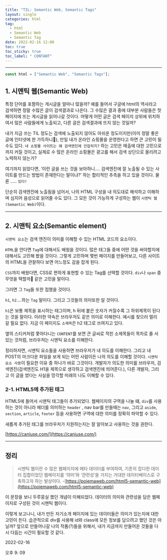 ```yaml
---
title: "TIL: Semantic Web, Semantic Tags"
layout: single
categories: html
tag:
  - html
  - Semantic Web
  - Semantic Tag
date: 2022-02-16 12:00
toc: true
toc_sticky: true
toc_label: " CONTANT"
---
```


---

```jsx
const html = ["Semantic Web", "Semantic Tags"];
```

## 1. 시멘틱 웹(Semantic Web)

특정 단어를 포함하는 게시글을 얼마나 많을까? 예를 들어서 구글에 html의 역사라고 검색하면 정말 수많은 글이 검색결과로 나온다. 그 수많은 결과 중에 대부분 사람들은 첫 페이지에 뜨는 게시글을 읽어나갈 것이다. 어떻게 어떤 글은 검색 페이지 상위에 위치하여서 많은 사람들에게 노출되고, 다른 글은 검색결과에 뜨지 않는 것일까?

내가 지금 쓰는 TIL 정도는 검색에 노출되지 않아도 아쉬운 정도이지만(이미 정말 좋은 글에 인터넷에 한 가득하니🤣), 만일 내가 온라인 쇼핑몰을 운영한다고 하면 큰 고민이 될 수도 있다. `내 쇼핑몰 사이트는 왜 검색엔진에 안잡히지?` 하는 고민은 매출에 대한 고민으로까지 커질 것이고, 실제로 수 많은 온라인 쇼핑몰은 광고를 해서 검색 상단으로 올리려고 노력하지 않는가?

여기까지 읽었다면, ‘이런 글을 쓰는 것을 보아하니.... 검색엔진에 잘 노출될 수 있는 사이트를 만드는 방법이 존재한다는 말이냐?’ 하는 합리적인 추측을 하고 있을 것이다. 물론 ..... `있다!`

단순히 검색엔진에 노출됨을 넘어서, 나의 HTML 구성을 내 의도대로 해석하고 이해하며 심지어 음성으로 읽어줄 수도 있다. 그 모든 것이 가능하게 구성하는 웹이 `시멘틱 웹(Semantic Web)`이다.

---

## 2. 시맨틱 요소(Semantic element)

`시맨틱 요소`는 검색 엔진이 의미를 이해할 수 있는 HTML 코드의 요소이다.

`HTML`을 안다면 `Tag`에 대해서도 배웠을 것이다. 많은 태그들 중에 어떤 것을 써야할지에 대해서도 고민해 봤을 것이다. 그렇게 고민하며 몇번 페이지를 만들어보고, 다른 사이트의 HTML을 관찰하다 보면 어느정도 감을 잡게 된다.

`CSS`까지 배웠다면, CSS로 편하게 표현할 수 있는 Tag를 선택할 것이다. `div`나 `span` 중 무엇을 택할까🤔 같은 고민을 말이다.

그러면 그 `Tag`들 또한 접했을 것이다.

`h1`, `h2`....하는 `Tag` 말이다. 그리고 그것들의 의미또한 알 것이다.

`h1`은 보통 제목을 표시하는 태그이며, h 뒤에 붙은 숫자가 커질수록 그 하위제목이 된다는 것을 말이다. 이러한 약속은 브라우저도 같은 의미로 이해한다. 예시를 찾으러 멀리 갈 필요 없다. 지금 이 페이지도 `소제목`은 h2 태그로 쓰여지고 있다.

옆의 스티커처럼 쫓아다니는 `CONTENT`를 보면 큰 글씨로 적힌 소제목들이 목차로 줄 서있는 것처럼, 브라우저는 시멘틱 요소를 이해한다.

정리하자면, 시맨틱 요소들을 사용하면 브라우저가 내 의도를 이해한다. 그리고 내 POST의 마크다운 파일을 보게 되는 어떤 사람이든 나의 의도를 이해할 것이다. `시멘틱 요소 사용`이 필요한 이유 중 하나가 바로 그것이다. 개발자가 의도한 의미를 브라우저, 검색엔진(검색엔진도 H1을 제목으로 생각하고 검색엔진에 띄어준다.), 다른 개발자, 그리고 이 글을 썼다는 사실을 망각할 미래의 나도 이해할 수 있다.

### 2-1. HTML5에 추가된 태그

HTML5에 들어서 시맨틱 태그들이 추가되었다. 웹페이지의 구역을 나눌 떄, `div`를 사용하는 것이 아니라 헤더를 의미하는 `header` , nav bar를 만들때는 `nav`, 그리고 `aside`, `section`, `article`, `footer` 등을 사용하면 구역에 대한 의미를 정확히 파악할 수 있다.

새롭게 추가된 태그를 브라우저가 지원하는지는 잘 알아보고 사용하는 것을 권한다.

[https://caniuse.com/](https://caniuse.com/)

---

## 정리

> 시멘틱 웹이란 수 많은 웹페이지에 메타 데이터를 부여하여, 기존의 잡다한 데이터 집합이었던 웹페이지를 ‘의미’와 ‘관련성’을 가지는 거대한 데이터베이스로 구축하고자 하는 발상이다. -[https://poiemaweb.com/html5-semantic-web](https://poiemaweb.com/html5-semantic-web)

이 문장을 보니 두루뭉실 했던 개념이 이해되었다. 데이터의 의미와 관련성을 담은 웹페이지로 구성된 것이 시멘틱 웹이다.

이렇게 보고나니, 내가 만든 자기소개 페이지에 있는 데이터들은 의미가 있는지에 대한 고민이 든다. 습관적으로 div를 사용해 id와 class에 모든 정보를 담으려고 했던 것은 아닐까? 앞으로 만들어나갈 나의 작품(?)들을 위해서, 내가 지금까지 만들어온 것들을 다시 다듬는 시간이 필요할 것 같다.

2022-02-16

오후 9: 09

